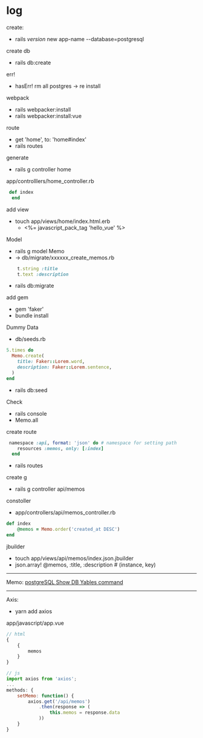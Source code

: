 # log

create:

* rails _version_ new app-name --database=postgresql

create db

* rails db:create

err!

* hasErr! rm all postgres -> re install

webpack

* rails webpacker:install
* rails webpacker:install:vue

route

* get 'home', to: 'home#index'
* rails routes

generate

* rails g controller home

app/controlllers/home_controller.rb

``` ruby
 def index
  end
```

add view

* touch app/views/home/index.html.erb
  + <%= javascript_pack_tag 'hello_vue' %>

Model

* rails g model Memo
* -> db/migrate/xxxxxx_create_memos.rb

``` ruby
    t.string :title
    t.text :description
```

* rails db:migrate

add gem

* gem 'faker'
* bundle install

Dummy Data

* db/seeds.rb

``` ruby
5.times do
  Memo.create(
    title: Faker::Lorem.word,
    description: Faker::Lorem.sentence,
  )
end
```

* rails db:seed

Check

* rails console
* Memo.all

create route

``` ruby
 namespace :api, format: 'json' do # namespace for setting path
    resources :memos, only: [:index]
  end
```

* rails routes

create  g

* rails g controller api/memos

constoller

* app/controllers/api/memos_controller.rb

``` ruby
def index
    @memos = Memo.order('created_at DESC')
end
```

jbuilder

* touch app/views/api/memos/index.json.jbuilder
* json.array! @memos, :title, :description  # (instance, key)

---

Memo:
[postgreSQL Show DB Yables command](https://qiita.com/Shitimi_613/items/bcd6a7f4134e6a8f0621)

---

Axis:

* yarn add axios

app/javascript/app.vue

``` js
// html
{
    {
        memos
    }
}

// js
import axios from 'axios';
...
methods: {
    setMemo: function() {
        axios.get('/api/memos')
            .then(response => (
                this.memos = response.data
            ))
    }
}
```
